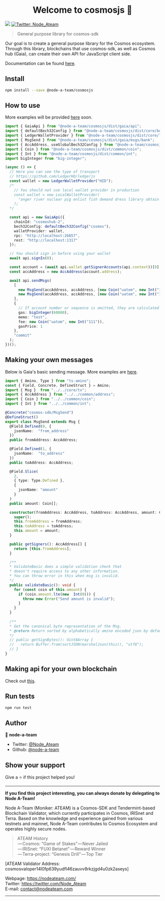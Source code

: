 
<h1  align="center">Welcome to cosmosjs 👋</h1>
<p>
<img  src="https://img.shields.io/badge/version-0.0.1-blue.svg?cacheSeconds=2592000" />
<a  href="https://twitter.com/Node_Ateam">
<img  alt="Twitter: Node_Ateam"  src="https://img.shields.io/twitter/follow/Node_Ateam.svg?style=social"  target="_blank" />
</a>
</p>

> General purpose library for cosmos-sdk

Our goal is to create a general purpose library for the Cosmos ecosystem. Through this library, blockchains that use cosmos-sdk, as well as Cosmos hub (Gaia), can create their own API for JavaScript client side.  

Documentation can be found [here](https://node-a-team.github.io/cosmosjs/).  

## Install
```sh
npm install --save @node-a-team/cosmosjs
```

## How to use
More examples will be provided [here](https://github.com/node-a-team/cosmosjs/tree/master/example) soon.
```ts
import { GaiaApi } from "@node-a-team/cosmosjs/dist/gaia/api";
import { defaultBech32Config } from "@node-a-team/cosmosjs/dist/core/bech32Config";
import { LedgerWalletProvider } from "@node-a-team/cosmosjs/dist/core/ledgerWallet";
import { MsgSend } from "@node-a-team/cosmosjs/dist/gaia/msgs/bank";
import { AccAddress, useGlobalBech32Config } from "@node-a-team/cosmosjs/dist/common/address";
import { Coin } from "@node-a-team/cosmosjs/dist/common/coin";
import { Int } from "@node-a-team/cosmosjs/dist/common/int";
import bigInteger from "big-integer";

(async () => {
  // Here you can see the type of transport
  // https://github.com/LedgerHQ/ledgerjs
  const wallet = new LedgerWalletProvider("HID");
  /*
    // You should not use local wallet provider in production
    const wallet = new LocalWalletProvider(
      "anger river nuclear pig enlist fish demand dress library obtain concert nasty wolf episode ring bargain rely off vibrant iron cram witness extra enforce"
    );
  */

  const api = new GaiaApi({
    chainId: "cosmoshub-2",
    bech32Config: defaultBech32Config("cosmos"),
    walletProvider: wallet,
    rpc: "http://localhost:26657",
    rest: "http://localhost:1317"
  });

  // You should sign in before using your wallet
  await api.signIn(0);

  const account = (await api.wallet.getSignerAccounts(api.context))[0];
  const accAddress = new AccAddress(account.address);

  await api.sendMsgs(
    [
      new MsgSend(accAddress, accAddress, [new Coin("uatom", new Int("1"))]),
      new MsgSend(accAddress, accAddress, [new Coin("uatom", new Int("1"))])
    ],
    {
      // If account number or sequence is omitted, they are calculated automatically
      gas: bigInteger(60000),
      memo: "test",
      fee: new Coin("uatom", new Int("111")),
      gasPrice: 1
    },
    "commit"
  );
})();
```

## Making your own messages
Below is Gaia's basic sending message.
More examples are [here](https://github.com/node-a-team/cosmosjs/tree/master/src/gaia/msgs).
```ts
import { Amino, Type } from "ts-amino";
const { Field, Concrete, DefineStruct } = Amino;
import { Msg }  from "../../core/tx";
import { AccAddress } from "../../common/address";
import { Coin } from "../../common/coin";
import { Int } from "../../common/int";

@Concrete("cosmos-sdk/MsgSend")
@DefineStruct()
export class MsgSend extends Msg {
  @Field.Defined(0, {
    jsonName:  "from_address"
  })
  public fromAddress: AccAddress;

  @Field.Defined(1, {
    jsonName:  "to_address"
  })
  public toAddress: AccAddress;

  @Field.Slice(
    2,
    { type: Type.Defined },
    {
      jsonName: "amount"
    }
  )
  public amount: Coin[];

  constructor(fromAddress: AccAddress, toAddress: AccAddress, amount: Coin[]) {
    super();
    this.fromAddress = fromAddress;
    this.toAddress = toAddress;
    this.amount = amount;
  }

  public getSigners(): AccAddress[] {
    return [this.fromAddress];
  }

  /**
  * ValidateBasic does a simple validation check that
  * doesn't require access to any other information.
  * You can throw error in this when msg is invalid.
  */
  public validateBasic(): void {
    for (const coin of this.amount) {
      if (coin.amount.lte(new  Int(0))) {
        throw new Error("Send amount is invalid");
      }
    }
  }
  
  /**
  * Get the canonical byte representation of the Msg.
  * @return Return sorted by alphabetically amino encoded json by default.
  */
  // public getSignBytes(): Uint8Array {
  //   return Buffer.from(sortJSON(marshalJson(this)), "utf8");
  // }
}
```

## Making api for your own blockchain
Check out [this](https://github.com/node-a-team/cosmosjs/tree/master/src/gaia).

## Run tests
```sh
npm run test
```

## Author
👤 **node-a-team**
* Twitter: [@Node_Ateam](https://twitter.com/Node_Ateam)
* Github: [@node-a-team](https://github.com/node-a-team)

## Show your support
Give a ⭐️ if this project helped you!  
***
**If you find this project interesting, you can always donate by delegating to Node A-Team!**

Node A-Team (Moniker: ATEAM) is a Cosmos-SDK and Tendermint-based Blockchain Validator, which currently participates in Cosmos, IRISnet and Terra. Based on the knowledge and experience gained from various testnets and mainnet, Node A-Team contributes to Cosmos Ecosystem and operates highly secure nodes.
> ATEAM History  
 — Cosmos: “Game of Stakes” — Never Jailed  
 — IRISnet: “FUXI Betanet” — Reward Winner  
 — Terra-project: “Genesis Drill” — Top Tier  

[ATEAM Validator Address: cosmosvaloper14l0fp639yudfl46zauvv8rkzjgd4u0zk2aseys]

Webpage: https://nodeateam.com/  
Twitter: https://twitter.com/Node_Ateam  
E-mail: contact@nodeateam.com  
***
